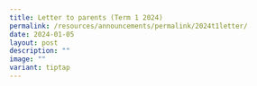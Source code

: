 ```yaml
---
title: Letter to parents (Term 1 2024)
permalink: /resources/announcements/permalink/2024t1letter/
date: 2024-01-05
layout: post
description: ""
image: ""
variant: tiptap
---
```

